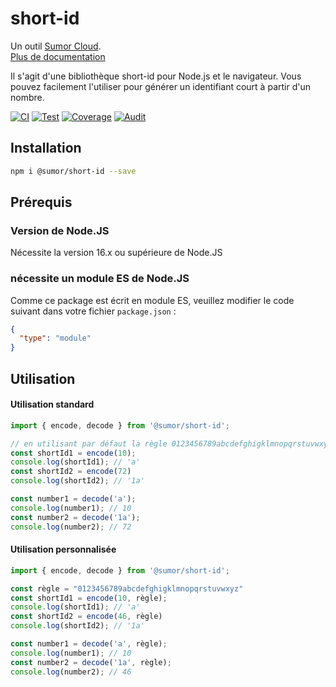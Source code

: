 # short-id

Un outil [Sumor Cloud](https://sumor.cloud).  
[Plus de documentation](https://sumor.cloud)

Il s'agit d'une bibliothèque short-id pour Node.js et le navigateur.
Vous pouvez facilement l'utiliser pour générer un identifiant court à partir d'un nombre.

[![CI](https://github.com/sumor-cloud/short-id/actions/workflows/ci.yml/badge.svg)](https://github.com/sumor-cloud/short-id/actions/workflows/ci.yml)
[![Test](https://github.com/sumor-cloud/short-id/actions/workflows/ut.yml/badge.svg)](https://github.com/sumor-cloud/short-id/actions/workflows/ut.yml)
[![Coverage](https://github.com/sumor-cloud/short-id/actions/workflows/coverage.yml/badge.svg)](https://github.com/sumor-cloud/short-id/actions/workflows/coverage.yml)
[![Audit](https://github.com/sumor-cloud/short-id/actions/workflows/audit.yml/badge.svg)](https://github.com/sumor-cloud/short-id/actions/workflows/audit.yml)

## Installation

```bash
npm i @sumor/short-id --save
```

## Prérequis

### Version de Node.JS

Nécessite la version 16.x ou supérieure de Node.JS

### nécessite un module ES de Node.JS

Comme ce package est écrit en module ES,
veuillez modifier le code suivant dans votre fichier `package.json` :

```json
{
  "type": "module"
}
```

## Utilisation

#### Utilisation standard
```js
import { encode, decode } from '@sumor/short-id';

// en utilisant par défaut la règle 0123456789abcdefghigklmnopqrstuvwxyzABCDEFGHIGKLMNOPQRSTUVWXYZ
const shortId1 = encode(10);
console.log(shortId1); // 'a'
const shortId2 = encode(72)
console.log(shortId2); // '1a'

const number1 = decode('a');
console.log(number1); // 10
const number2 = decode('1a');
console.log(number2); // 72
```

#### Utilisation personnalisée
```js
import { encode, decode } from '@sumor/short-id';

const règle = "0123456789abcdefghigklmnopqrstuvwxyz"
const shortId1 = encode(10, règle);
console.log(shortId1); // 'a'
const shortId2 = encode(46, règle)
console.log(shortId2); // '1a'

const number1 = decode('a', règle);
console.log(number1); // 10
const number2 = decode('1a', règle);
console.log(number2); // 46

```